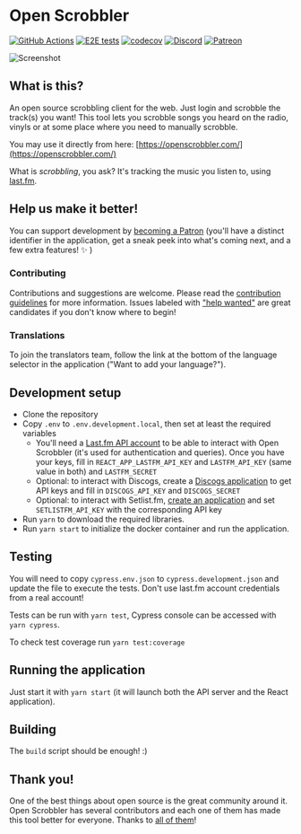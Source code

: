 # Open Scrobbler

[![GitHub Actions](https://github.com/elamperti/OpenWebScrobbler/actions/workflows/test.yml/badge.svg)](https://github.com/elamperti/OpenWebScrobbler/actions) [![E2E tests](https://img.shields.io/endpoint?url=https://cloud.cypress.io/badge/count/b19z84/main&style=flat&logo=cypress)](https://cloud.cypress.io/projects/b19z84/runs) [![codecov](https://codecov.io/gh/elamperti/OpenWebScrobbler/graph/badge.svg?token=VbgOTPlw8v)](https://codecov.io/gh/elamperti/OpenWebScrobbler) [![Discord](https://img.shields.io/badge/Discord-online-green.svg?logo=discord)](https://discord.gg/vcbprTz) [![Patreon](https://img.shields.io/badge/Patreon-support-orange.svg)](https://www.patreon.com/OpenScrobbler)

![Screenshot](https://user-images.githubusercontent.com/910672/45590262-55333c00-b90b-11e8-9f95-c360d35ced5f.jpg)

## What is this?

An open source scrobbling client for the web. Just login and scrobble the track(s) you want! This tool lets you scrobble songs you heard on the radio, vinyls or at some place where you need to manually scrobble.

You may use it directly from here: [https://openscrobbler.com/](https://openscrobbler.com/)

What is _scrobbling_, you ask? It's tracking the music you listen to, using [last.fm](https://last.fm/).

## Help us make it better!

You can support development by [becoming a Patron](https://www.patreon.com/OpenScrobbler) (you'll have a distinct identifier in the application, get a sneak peek into what's coming next, and a few extra features! :sparkles: )

### Contributing

Contributions and suggestions are welcome. Please read the [contribution guidelines](https://github.com/elamperti/OpenWebScrobbler/blob/main/CONTRIBUTING.md) for more information. Issues labeled with ["help wanted"](https://github.com/elamperti/OpenWebScrobbler/issues?q=is%3Aissue+is%3Aopen+label%3A%22help+wanted%22) are great candidates if you don't know where to begin!

### Translations

To join the translators team, follow the link at the bottom of the language selector in the application ("Want to add your language?").

## Development setup

* Clone the repository
* Copy `.env` to `.env.development.local`, then set at least the required variables
  * You'll need a [Last.fm API account](https://www.last.fm/api/account/create) to be able to interact with Open Scrobbler (it's used for authentication and queries). Once you have your keys, fill in `REACT_APP_LASTFM_API_KEY` and `LASTFM_API_KEY` (same value in both) and `LASTFM_SECRET`
  * Optional: to interact with Discogs, create a [Discogs application](https://www.discogs.com/settings/developers) to get API keys and fill in `DISCOGS_API_KEY` and `DISCOGS_SECRET`
  * Optional: to interact with Setlist.fm, [create an application](https://www.setlist.fm/settings/apps) and set `SETLISTFM_API_KEY` with the corresponding API key
* Run `yarn` to download the required libraries.
* Run `yarn start` to initialize the docker container and run the application.

## Testing

You will need to copy `cypress.env.json` to `cypress.development.json` and update the file to execute the tests. Don't use last.fm account credentials from a real account!

Tests can be run with `yarn test`, Cypress console can be accessed with `yarn cypress`.

To check test coverage run `yarn test:coverage`

## Running the application

Just start it with `yarn start` (it will launch both the API server and the React application).

## Building

The `build` script should be enough! :)

## Thank you!
One of the best things about open source is the great community around it. Open Scrobbler has several contributors and each one of them has made this tool better for everyone. Thanks to [all of them](https://github.com/elamperti/OpenWebScrobbler/graphs/contributors)!

